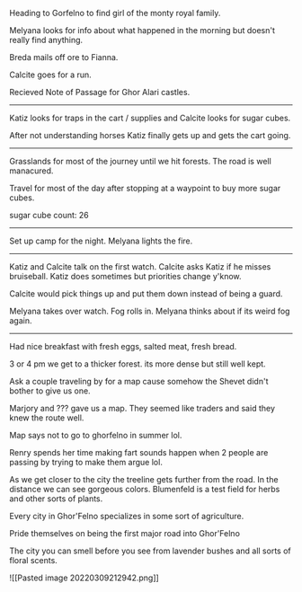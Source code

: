 Heading to Gorfelno to find girl of the monty royal family.

Melyana looks for info about what happened in the morning but doesn't really find anything.

Breda mails off ore to Fianna.

Calcite goes for a run.

Recieved Note of Passage for Ghor Alari castles.

---

Katiz looks for traps in the cart / supplies and Calcite looks for sugar cubes.

 After not understanding horses Katiz finally gets up and gets the cart going.

---

Grasslands for most of the journey until we hit forests. The road is well manacured.

Travel for most of the day after stopping at a waypoint to buy more sugar cubes.

sugar cube count: 26

---

Set up camp for the night. Melyana lights the fire.

---

Katiz and Calcite talk on the first watch.
Calcite asks Katiz if he misses bruiseball. Katiz does sometimes but priorities change y'know.

Calcite would pick things up and put them down instead of being a guard.

Melyana takes over watch. Fog rolls in. Melyana thinks about if its weird fog again.

---

Had nice breakfast with fresh eggs, salted meat, fresh bread.

3 or 4 pm we get to a thicker forest. its more dense but still well kept.

Ask a couple traveling by for a map cause somehow the Shevet didn't bother to give us one.

Marjory and ??? gave us a map. They seemed like traders and said they knew the route well. 

Map says not to go to ghorfelno in summer lol.

Renry spends her time making fart sounds happen when 2 people are passing by trying to make them argue lol.

As we get closer to the city the treeline gets further from the road.
In the distance we can see gorgeous colors. Blumenfeld is a test field for herbs and other sorts of plants.

Every city in Ghor'Felno specializes in some sort of agriculture.

Pride themselves on being the first major road into Ghor'Felno

The city you can smell before you see from lavender bushes and all sorts of floral scents.


![[Pasted image 20220309212942.png]]


